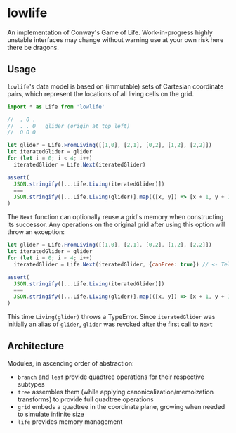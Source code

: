 # lowlife
An implementation of Conway's Game of Life. Work-in-progress highly unstable interfaces may change without warning use at your own risk here there be dragons.

## Usage
`lowlife`'s data model is based on (immutable) sets of Cartesian coordinate pairs, which represent the locations of all living cells on the grid.

```js
import * as Life from 'lowlife'

//  . O .
//  . . O   glider (origin at top left)
//  O O O

let glider = Life.FromLiving([[1,0], [2,1], [0,2], [1,2], [2,2]])
let iteratedGlider = glider
for (let i = 0; i < 4; i++)
  iteratedGlider = Life.Next(iteratedGlider)

assert(
  JSON.stringify([...Life.Living(iteratedGlider)])
  ===
  JSON.stringify([...Life.Living(glider)].map(([x, y]) => [x + 1, y + 1]))
)
```

The `Next` function can optionally reuse a grid's memory when constructing its successor. Any operations on the original grid after using this option will throw an exception:

```js
let glider = Life.FromLiving([[1,0], [2,1], [0,2], [1,2], [2,2]])
let iteratedGlider = glider
for (let i = 0; i < 4; i++)
  iteratedGlider = Life.Next(iteratedGlider, {canFree: true}) // <- Tells `Next` to reuse its argument's memory

assert(
  JSON.stringify([...Life.Living(iteratedGlider)])
  ===
  JSON.stringify([...Life.Living(glider)].map(([x, y]) => [x + 1, y + 1]))
)
```

This time `Living(glider)` throws a TypeError. Since `iteratedGlider` was initially an alias of `glider`, `glider` was revoked after the first call to `Next`

## Architecture
Modules, in ascending order of abstraction:
* `branch` and `leaf` provide quadtree operations for their respective subtypes
* `tree` assembles them (while applying canonicalization/memoization transforms) to provide full quadtree operations
* `grid` embeds a quadtree in the coordinate plane, growing when needed to simulate infinite size
* `life` provides memory management